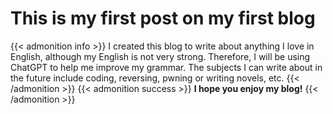# This is my first post on my first blog


<!--more-->

{{< admonition info >}}
I created this blog to write about anything I love in English, although my English is not very strong. Therefore, I will be using ChatGPT to help me improve my grammar. The subjects I can write about in the future include coding, reversing, pwning or writing novels, etc.
{{< /admonition >}}
{{< admonition success >}}
**I hope you enjoy my blog!**
{{< /admonition >}}
